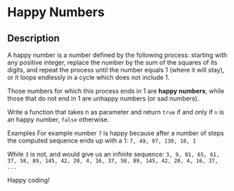 # Happy Numbers

## Description

A happy number is a number defined by the following process: starting with any positive integer, replace the number by the sum of the squares of its digits, and repeat the process until the number equals 1 (where it will stay), or it loops endlessly in a cycle which does not include 1.

Those numbers for which this process ends in 1 are **happy numbers**, while those that do not end in 1 are unhappy numbers (or sad numbers).

Write a function that takes n as parameter and return `true` if and only if `n` is an happy number, `false` otherwise.

Examples
For example number `7` is happy because after a number of steps the computed sequence ends up with a 1: `7, 49, 97, 130, 10, 1`

While `3` is not, and would give us an infinite sequence: `3, 9, 81, 65, 61, 37, 58, 89, 145, 42, 20, 4, 16, 37, 58, 89, 145, 42, 20, 4, 16, 37, ...`

Happy coding!
